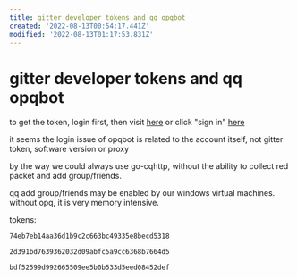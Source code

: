```yaml
---
title: gitter developer tokens and qq opqbot
created: '2022-08-13T00:54:17.441Z'
modified: '2022-08-13T01:17:53.831Z'
---
```


# gitter developer tokens and qq opqbot

to get the token, login first, then visit [here](https://developer.gitter.im/apps) or click "sign in" [here](https://developer.gitter.im/)

it seems the login issue of opqbot is related to the account itself, not gitter token, software version or proxy

by the way we could always use go-cqhttp, without the ability to collect red packet and add group/friends.

qq add group/friends may be enabled by our windows virtual machines. without opq, it is very memory intensive.

tokens:
```
74eb7eb14aa36d1b9c2c663bc49335e8becd5318
```
```
2d391bd7639362032d09abfc5a9cc6368b7664d5
```
```
bdf52599d992665509ee5b0b533d5eed08452def
```
